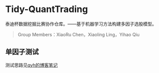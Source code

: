 # Tidy-QuantTrading
泰迪杯数据挖掘比赛协作仓库。——基于机器学习方法构建多因子选股模型。
> Group Members：XiaoRu Chen，Xiaoling Ling，Yihao Qiu

## 单因子测试

测试思路见[qyh的博客笔记](https://joshuaqyh.github.io/2019/04/13/%E9%87%8F%E5%8C%96%E4%BA%A4%E6%98%93-%E5%A4%9A%E5%9B%A0%E5%AD%90%E6%A8%A1%E5%9E%8B%E4%B9%8B%E5%8D%95%E5%9B%A0%E5%AD%90%E6%B5%8B%E8%AF%95%E6%80%BB%E7%BB%93/)
